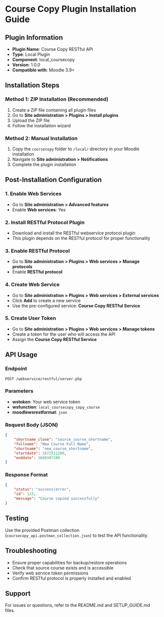# Course Copy Plugin Installation Guide

## Plugin Information
- **Plugin Name**: Course Copy RESTful API
- **Type**: Local Plugin
- **Component**: local_coursecopy
- **Version**: 1.0.0
- **Compatible with**: Moodle 3.9+

## Installation Steps

### Method 1: ZIP Installation (Recommended)
1. Create a ZIP file containing all plugin files
2. Go to **Site administration > Plugins > Install plugins**
3. Upload the ZIP file
4. Follow the installation wizard

### Method 2: Manual Installation
1. Copy the `coursecopy` folder to `/local/` directory in your Moodle installation
2. Navigate to **Site administration > Notifications**
3. Complete the plugin installation

## Post-Installation Configuration

### 1. Enable Web Services
- Go to **Site administration > Advanced features**
- Enable **Web services**: Yes

### 2. Install RESTful Protocol Plugin
- Download and install the RESTful webservice protocol plugin
- This plugin depends on the RESTful protocol for proper functionality

### 3. Enable RESTful Protocol
- Go to **Site administration > Plugins > Web services > Manage protocols**
- Enable **RESTful protocol**

### 4. Create Web Service
- Go to **Site administration > Plugins > Web services > External services**
- Click **Add** to create a new service
- Use the pre-configured service: **Course Copy RESTful Service**

### 5. Create User Token
- Go to **Site administration > Plugins > Web services > Manage tokens**
- Create a token for the user who will access the API
- Assign the **Course Copy RESTful Service**

## API Usage

### Endpoint
```
POST /webservice/restful/server.php
```

### Parameters
- **wstoken**: Your web service token
- **wsfunction**: `local_coursecopy_copy_course`
- **moodlewsrestformat**: `json`

### Request Body (JSON)
```json
{
    "shortname_clone": "source_course_shortname",
    "fullname": "New Course Full Name",
    "shortname": "new_course_shortname",
    "startdate": 1672531200,
    "enddate": 1680307200
}
```

### Response Format
```json
{
    "status": "success|error",
    "id": 123,
    "message": "Course copied successfully"
}
```

## Testing
Use the provided Postman collection (`coursecopy_api.postman_collection.json`) to test the API functionality.

## Troubleshooting
- Ensure proper capabilities for backup/restore operations
- Check that source course exists and is accessible
- Verify web service token permissions
- Confirm RESTful protocol is properly installed and enabled

## Support
For issues or questions, refer to the README.md and SETUP_GUIDE.md files.